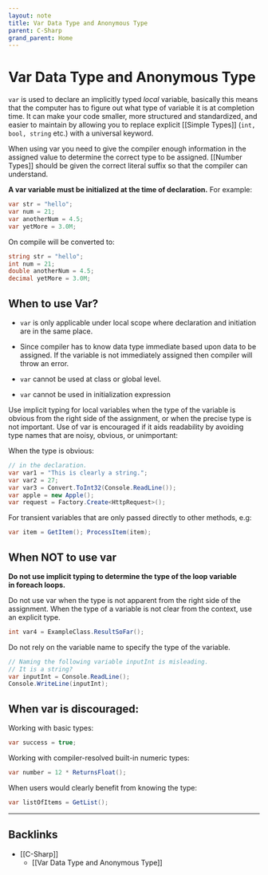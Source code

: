 ```yaml
---
layout: note
title: Var Data Type and Anonymous Type
parent: C-Sharp
grand_parent: Home
---
```


# Var Data Type and Anonymous Type

`var` is used to declare an implicitly typed _local_ variable, basically this means that the computer has to figure out what type of variable it is at completion time. It can make your code smaller, more structured and standardized, and easier to maintain by allowing you to replace explicit [[Simple Types]] (`int, bool, string` etc.) with a universal keyword.

When using var you need to give the compiler enough information in the assigned value to determine the correct type to be assigned. [[Number Types]] should be given the correct literal suffix so that the compiler can understand.

**A var variable must be initialized at the time of declaration.** For example:

```cs
var str = "hello";
var num = 21;
var anotherNum = 4.5;
var yetMore = 3.0M;
```

On compile will be converted to:

```cs
string str = "hello";
int num = 21;
double anotherNum = 4.5;
decimal yetMore = 3.0M;
```

## When to use Var?

- `var` is only applicable under local scope where declaration and initiation are in the same place.

- Since compiler has to know data type immediate based upon data to be assigned. If the variable is not immediately assigned then compiler will throw an error.

- `var` cannot be used at class or global level.

- `var` cannot be used in initialization expression

Use implicit typing for local variables when the type of the variable is obvious from the right side of the assignment, or when the precise type is not important. Use of var is encouraged if it aids readability by avoiding type names that are noisy, obvious, or unimportant:

When the type is obvious:

```cs
// in the declaration.
var var1 = "This is clearly a string.";
var var2 = 27;
var var3 = Convert.ToInt32(Console.ReadLine());
var apple = new Apple();
var request = Factory.Create<HttpRequest>();
```

For transient variables that are only passed directly to other methods, e.g:

```cs
var item = GetItem(); ProcessItem(item);
```

## When NOT to use var

**Do not use implicit typing to determine the type of the loop variable in foreach loops.**

Do not use var when the type is not apparent from the right side of the assignment. When the type of a variable is not clear from the context, use an explicit type.

```cs
int var4 = ExampleClass.ResultSoFar();
```

Do not rely on the variable name to specify the type of the variable.

```cs
// Naming the following variable inputInt is misleading.
// It is a string?
var inputInt = Console.ReadLine();
Console.WriteLine(inputInt);
```

## When var is discouraged:

Working with basic types:

```cs
var success = true;
```

Working with compiler-resolved built-in numeric types:

```cs
var number = 12 * ReturnsFloat();
```

When users would clearly benefit from knowing the type:

```cs
var listOfItems = GetList();
```

---

## Backlinks
* [[C-Sharp]]
	* [[Var Data Type and Anonymous Type]]

